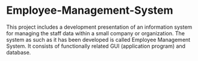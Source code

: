 # Employee-Management-System
This project includes a development presentation of an information system for managing the staff data within a small company or organization. The system as such as it has been developed is called Employee Management System. It consists of functionally related GUI (application program) and database.
